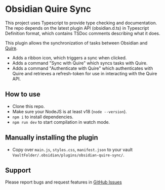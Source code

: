 # Obsidian Quire Sync

This project uses Typescript to provide type checking and documentation.
The repo depends on the latest plugin API (obsidian.d.ts) in Typescript Definition format, which contains TSDoc comments describing what it does.

This plugin allows the synchronization of tasks between Obsidian and [Quire](https://quire.io).

- Adds a ribbon icon, which triggers a sync when clicked.
- Adds a command "Sync with Quire" which syncs tasks with Quire.
- Adds a command "Authenticate with Quire" which authenticates with Quire and retrieves a refresh-token for use in interacting with the Quire API.

## How to use

- Clone this repo.
- Make sure your NodeJS is at least v18 (`node --version`).
- `npm i` to install dependencies.
- `npm run dev` to start compilation in watch mode.

## Manually installing the plugin

- Copy over `main.js`, `styles.css`, `manifest.json` to your vault `VaultFolder/.obsidian/plugins/obsidian-quire-sync/`.

## Support

Please report bugs and request features in [GitHub Issues](https://github.com/lazyguru/obsidian-quire-sync/issues)
